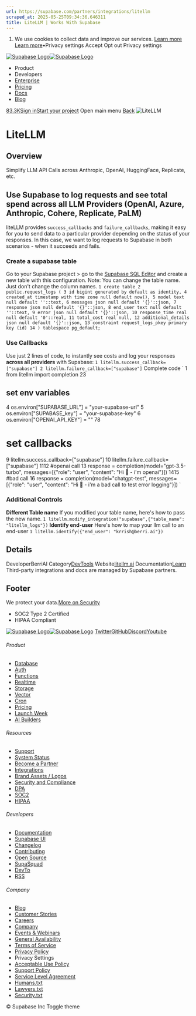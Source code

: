 ```yaml
---
url: https://supabase.com/partners/integrations/litellm
scraped_at: 2025-05-25T09:34:36.646311
title: LiteLLM | Works With Supabase
---
```


  1. We use cookies to collect data and improve our services. [Learn more](https://supabase.com/privacy#8-cookies-and-similar-technologies-used-on-our-european-services)
[Learn more](https://supabase.com/privacy#8-cookies-and-similar-technologies-used-on-our-european-services)•Privacy settings
Accept Opt out Privacy settings


[![Supabase Logo](https://supabase.com/_next/image?url=https%3A%2F%2Ffrontend-assets.supabase.com%2Fwww%2Fd218d9190b87%2F_next%2Fstatic%2Fmedia%2Fsupabase-logo-wordmark--light.daaeffd3.png&w=256&q=75&dpl=dpl_9xPTPeSUKoDuygMmT5sPj6DB4mgG)![Supabase Logo](https://supabase.com/_next/image?url=https%3A%2F%2Ffrontend-assets.supabase.com%2Fwww%2Fd218d9190b87%2F_next%2Fstatic%2Fmedia%2Fsupabase-logo-wordmark--dark.b36ebb5f.png&w=256&q=75&dpl=dpl_9xPTPeSUKoDuygMmT5sPj6DB4mgG)](https://supabase.com/)
  * Product 
  * Developers 
  * [Enterprise](https://supabase.com/enterprise)
  * [Pricing](https://supabase.com/pricing)
  * [Docs](https://supabase.com/docs)
  * [Blog](https://supabase.com/blog)


[83.3K](https://github.com/supabase/supabase)[Sign in](https://supabase.com/dashboard)[Start your project](https://supabase.com/dashboard)
Open main menu
[Back](https://supabase.com/partners/integrations)
![LiteLLM](https://supabase.com/_next/image?url=https%3A%2F%2Fobuldanrptloktxcffvn.supabase.co%2Fstorage%2Fv1%2Fobject%2Fpublic%2Fimages%2Fintegrations%2Flitellm%2Flitellm_logo.svg&w=128&q=75&dpl=dpl_9xPTPeSUKoDuygMmT5sPj6DB4mgG)
# LiteLLM
## Overview
Simplify LLM API Calls across Anthropic, OpenAI, HuggingFace, Replicate, etc.
## Use Supabase to log requests and see total spend across all LLM Providers (OpenAI, Azure, Anthropic, Cohere, Replicate, PaLM)
liteLLM provides `success_callbacks` and `failure_callbacks`, making it easy for you to send data to a particular provider depending on the status of your responses.
In this case, we want to log requests to Supabase in both scenarios - when it succeeds and fails.
### Create a supabase table
Go to your Supabase project > go to the [Supabase SQL Editor](https://supabase.com/dashboard/projects) and create a new table with this configuration.
Note: You can change the table name. Just don't change the column names.
`
1
create table
2
 public.request_logs (
3
  id bigint generated by default as identity,
4
  created_at timestamp with time zone null default now(),
5
  model text null default ''::text,
6
  messages json null default '{}'::json,
7
  response json null default '{}'::json,
8
  end_user text null default ''::text,
9
  error json null default '{}'::json,
10
  response_time real null default '0'::real,
11
  total_cost real null,
12
  additional_details json null default '{}'::json,
13
  constraint request_logs_pkey primary key (id)
14
 ) tablespace pg_default;
`
### Use Callbacks
Use just 2 lines of code, to instantly see costs and log your responses **across all providers** with Supabase:
`
1
litellm.success_callback=["supabase"]
2
litellm.failure_callback=["supabase"]
`
Complete code
`
1
from litellm import completion
23
## set env variables
4
os.environ["SUPABASE_URL"] = "your-supabase-url" 
5
os.environ["SUPABASE_key"] = "your-supabase-key" 
6
os.environ["OPENAI_API_KEY"] = ""
78
# set callbacks
9
litellm.success_callback=["supabase"]
10
litellm.failure_callback=["supabase"]
1112
#openai call
13
response = completion(model="gpt-3.5-turbo", messages=[{"role": "user", "content": "Hi 👋 - i'm openai"}]) 
1415
#bad call
16
response = completion(model="chatgpt-test", messages=[{"role": "user", "content": "Hi 👋 - i'm a bad call to test error logging"}]) 
`
### Additional Controls
**Different Table name**
If you modified your table name, here's how to pass the new name.
`
1
litellm.modify_integration("supabase",{"table_name": "litellm_logs"})
`
**Identify end-user**
Here's how to map your llm call to an end-user
`
1
litellm.identify({"end_user": "krrish@berri.ai"})
`
## Details
DeveloperBerriAI
Category[DevTools](https://supabase.com/partners/integrations#devtools)
Website[litellm.ai](https://litellm.ai/)
Documentation[Learn](https://litellm.readthedocs.io/en/latest/supabase_integration/)
Third-party integrations and docs are managed by Supabase partners.
## Footer
We protect your data.[More on Security](https://supabase.com/security)
  * SOC2 Type 2 Certified
  * HIPAA Compliant


[![Supabase Logo](https://supabase.com/_next/image?url=https%3A%2F%2Ffrontend-assets.supabase.com%2Fwww%2Fd218d9190b87%2F_next%2Fstatic%2Fmedia%2Fsupabase-logo-wordmark--light.daaeffd3.png&w=384&q=75&dpl=dpl_9xPTPeSUKoDuygMmT5sPj6DB4mgG)![Supabase Logo](https://supabase.com/_next/image?url=https%3A%2F%2Ffrontend-assets.supabase.com%2Fwww%2Fd218d9190b87%2F_next%2Fstatic%2Fmedia%2Fsupabase-logo-wordmark--dark.b36ebb5f.png&w=384&q=75&dpl=dpl_9xPTPeSUKoDuygMmT5sPj6DB4mgG)](https://supabase.com/)
[Twitter](https://twitter.com/supabase)[GitHub](https://github.com/supabase)[Discord](https://discord.supabase.com/)[Youtube](https://youtube.com/c/supabase)
###### Product
  * [Database](https://supabase.com/database)
  * [Auth](https://supabase.com/auth)
  * [Functions](https://supabase.com/edge-functions)
  * [Realtime](https://supabase.com/realtime)
  * [Storage](https://supabase.com/storage)
  * [Vector](https://supabase.com/modules/vector)
  * [Cron](https://supabase.com/modules/cron)
  * [Pricing](https://supabase.com/pricing)
  * [Launch Week](https://supabase.com/launch-week)
  * [AI Builders](https://supabase.com/solutions/ai-builders)


###### Resources
  * [Support](https://supabase.com/support)
  * [System Status](https://status.supabase.com/)
  * [Become a Partner](https://supabase.com/partners)
  * [Integrations](https://supabase.com/partners/integrations)
  * [Brand Assets / Logos](https://supabase.com/brand-assets)
  * [Security and Compliance](https://supabase.com/security)
  * [DPA](https://supabase.com/legal/dpa)
  * [SOC2](https://supabase.com/security)
  * [HIPAA](https://forms.supabase.com/hipaa2)


###### Developers
  * [Documentation](https://supabase.com/docs)
  * [Supabase UI](https://supabase.com/ui)
  * [Changelog](https://supabase.com/changelog)
  * [Contributing](https://github.com/supabase/supabase/blob/master/CONTRIBUTING.md)
  * [Open Source](https://supabase.com/open-source)
  * [SupaSquad](https://supabase.com/supasquad)
  * [DevTo](https://dev.to/supabase)
  * [RSS](https://supabase.com/rss.xml)


###### Company
  * [Blog](https://supabase.com/blog)
  * [Customer Stories](https://supabase.com/customers)
  * [Careers](https://supabase.com/careers)
  * [Company](https://supabase.com/company)
  * [Events & Webinars](https://supabase.com/events)
  * [General Availability](https://supabase.com/ga)
  * [Terms of Service](https://supabase.com/terms)
  * [Privacy Policy](https://supabase.com/privacy)
  * Privacy Settings
  * [Acceptable Use Policy](https://supabase.com/aup)
  * [Support Policy](https://supabase.com/support-policy)
  * [Service Level Agreement](https://supabase.com/sla)
  * [Humans.txt](https://supabase.com/humans.txt)
  * [Lawyers.txt](https://supabase.com/lawyers.txt)
  * [Security.txt](https://supabase.com/.well-known/security.txt)


© Supabase Inc
Toggle theme

